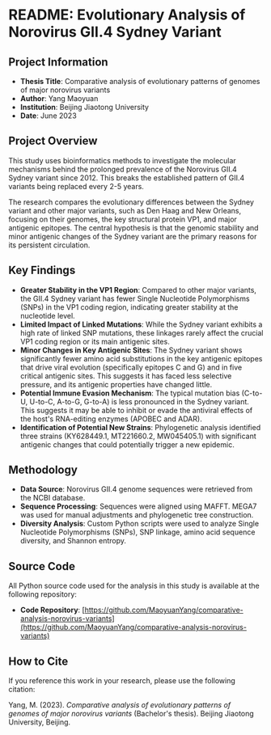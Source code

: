 # README: Evolutionary Analysis of Norovirus GII.4 Sydney Variant

## Project Information

* **Thesis Title**: Comparative analysis of evolutionary patterns of genomes of major norovirus variants
* **Author**: Yang Maoyuan
* **Institution**: Beijing Jiaotong University
* **Date**: June 2023

## Project Overview

This study uses bioinformatics methods to investigate the molecular mechanisms behind the prolonged prevalence of the Norovirus GII.4 Sydney variant since 2012. This breaks the established pattern of GII.4 variants being replaced every 2-5 years.

The research compares the evolutionary differences between the Sydney variant and other major variants, such as Den Haag and New Orleans, focusing on their genomes, the key structural protein VP1, and major antigenic epitopes. The central hypothesis is that the genomic stability and minor antigenic changes of the Sydney variant are the primary reasons for its persistent circulation.

## Key Findings

* **Greater Stability in the VP1 Region**: Compared to other major variants, the GII.4 Sydney variant has fewer Single Nucleotide Polymorphisms (SNPs) in the VP1 coding region, indicating greater stability at the nucleotide level.
* **Limited Impact of Linked Mutations**: While the Sydney variant exhibits a high rate of linked SNP mutations, these linkages rarely affect the crucial VP1 coding region or its main antigenic sites.
* **Minor Changes in Key Antigenic Sites**: The Sydney variant shows significantly fewer amino acid substitutions in the key antigenic epitopes that drive viral evolution (specifically epitopes C and G) and in five critical antigenic sites. This suggests it has faced less selective pressure, and its antigenic properties have changed little.
* **Potential Immune Evasion Mechanism**: The typical mutation bias (C-to-U, U-to-C, A-to-G, G-to-A) is less pronounced in the Sydney variant. This suggests it may be able to inhibit or evade the antiviral effects of the host's RNA-editing enzymes (APOBEC and ADAR).
* **Identification of Potential New Strains**: Phylogenetic analysis identified three strains (KY628449.1, MT221660.2, MW045405.1) with significant antigenic changes that could potentially trigger a new epidemic.

## Methodology

* **Data Source**: Norovirus GII.4 genome sequences were retrieved from the NCBI database.
* **Sequence Processing**: Sequences were aligned using MAFFT. MEGA7 was used for manual adjustments and phylogenetic tree construction.
* **Diversity Analysis**: Custom Python scripts were used to analyze Single Nucleotide Polymorphisms (SNPs), SNP linkage, amino acid sequence diversity, and Shannon entropy.

## Source Code

All Python source code used for the analysis in this study is available at the following repository:
* **Code Repository**: [https://github.com/MaoyuanYang/comparative-analysis-norovirus-variants](https://github.com/MaoyuanYang/comparative-analysis-norovirus-variants)

## How to Cite

If you reference this work in your research, please use the following citation:

Yang, M. (2023). *Comparative analysis of evolutionary patterns of genomes of major norovirus variants* (Bachelor's thesis). Beijing Jiaotong University, Beijing.
